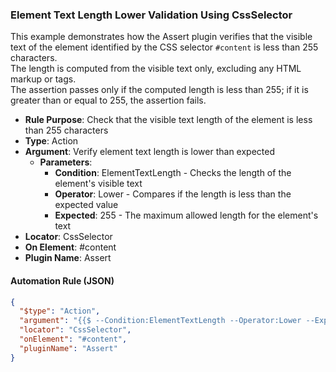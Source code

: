 ### Element Text Length Lower Validation Using CssSelector

This example demonstrates how the Assert plugin verifies that the visible text of the element identified by the CSS selector `#content` is less than 255 characters.  
The length is computed from the visible text only, excluding any HTML markup or tags.  
The assertion passes only if the computed length is less than 255; if it is greater than or equal to 255, the assertion fails.

- **Rule Purpose**: Check that the visible text length of the element is less than 255 characters  
- **Type**: Action  
- **Argument**: Verify element text length is lower than expected  
  - **Parameters**:  
    - **Condition**: ElementTextLength - Checks the length of the element's visible text  
    - **Operator**: Lower - Compares if the length is less than the expected value  
    - **Expected**: 255 - The maximum allowed length for the element's text  
- **Locator**: CssSelector  
- **On Element**: #content  
- **Plugin Name**: Assert  

#### Automation Rule (JSON)

```json
{
  "$type": "Action",
  "argument": "{{$ --Condition:ElementTextLength --Operator:Lower --Expected:255}}",
  "locator": "CssSelector",
  "onElement": "#content",
  "pluginName": "Assert"
}
```
